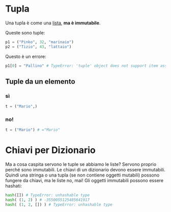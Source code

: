 # Tupla

Una tupla è come una [lista](../o0_liste/README.md), **ma è immutabile**.

Queste sono tuple:

```python
p1 = ("Pinko", 32, "marinaio")
p2 = ("Tizio", 43, "lattaio")
```

Questo è un errore:

```python
p1[0] = "Pallino" # TypeError: 'tuple' object does not support item assignment
```

## Tuple da un elemento

### sì 

```python
t = ("Mario",)
```

### no!

```python
t = ("Mario") # ="Mario"
```

# Chiavi per Dizionario

Ma a cosa caspita servono le tuple se abbiamo le liste? Servono proprio perché sono immutabili. Le chiavi di un dizionario devono essere immutabili. Quindi una stringa o una tupla (se non contiene oggetti mutabili) possono fungere da chiavi, ma le liste no, mai! Gli oggetti immutabili possono essere hashati:

```python
hash([]) # TypeError: unhashable type
hash( (1, 2) ) # -3550055125485641917
hash( (1, 2, []) ) # TypeError: unhashable type
```